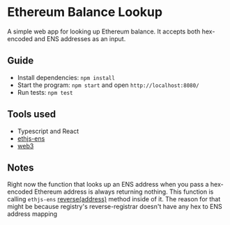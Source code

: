 # Ethereum Balance Lookup
A simple web app for looking up Ethereum balance. It accepts both hex-encoded and ENS addresses as an input.

## Guide
* Install dependencies: `npm install`
* Start the program: `npm start` and open `http://localhost:8080/`
* Run tests: `npm test`

## Tools used
* Typescript and React
* [ethjs-ens](https://github.com/ethjs/ethjs-ens)
* [web3](https://github.com/ethereum/web3.js)

## Notes
Right now the function that looks up an ENS address when you pass a hex-encoded Ethereum address
is always returning nothing. This function is calling `ethjs-ens` [reverse(address)](https://github.com/ethjs/ethjs-ens#ensreverse-address-) method inside of it.
The reason for that might be because registry's reverse-registrar doesn't have any hex to ENS address mapping
